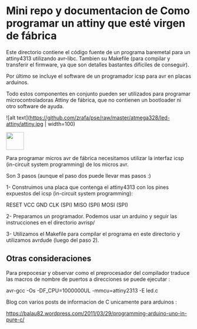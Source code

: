 Mini repo y documentacion de Como programar un attiny que esté virgen de fábrica
================================================================================

Este directorio contiene el código fuente de un programa baremetal para un 
attiny4313 utilizando avr-libc. Tambien su Makefile (para compilar y 
transferir el firmware, ya que son detalles bastantes difíciles de conseguir).

Por último se incluye el software de un programador icsp para avr en placas
arduinos.

Todo estos componentes en conjunto pueden ser utilizados para programar 
microcontroladoras Attiny de fábrica, que no contienen un bootloader 
ni otro software de ayuda.

![alt text](https://github.com/zrafa/pse/raw/master/atmega328/led-attiny/attiny.jpg  | width=100)

<img src="https://github.com/zrafa/pse/raw/master/atmega328/led-attiny/attiny.jpg" width="48">

Para programar micros avr de fábrica necesitamos utilizar la interfaz 
icsp (in-circuit system programming) de los micros avr.

Son 3 pasos (aunque el paso dos puede llevar mas pasos :)


1- Construimos una placa que contenga el attiny4313 con los pines expuestos 
del icsp (in-circuit system programming):

RESET
VCC
GND
CLK (SPI)
MISO (SPI)
MOSI (SPI)


2- Preparamos un programador. Podemos usar un arduino y seguir las 
instrucciones en el directorio avrisp/

3- Utilizamos el Makefile para compilar el programa en este directorio y 
utilizamos avrdude (luego del paso 2).





Otras consideraciones
---------------------


Para prepocesar y observar como el preprocesador del compilador traduce las macros 
de nombre de puertos a direcciones se puede ejecutar :

 avr-gcc -Os -DF_CPU=1000000UL -mmcu=attiny2313 -E led.c




Blog con varios posts de informacion de C unicamente para arduinos :

https://balau82.wordpress.com/2011/03/29/programming-arduino-uno-in-pure-c/


